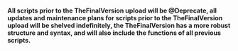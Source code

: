 #### All scripts prior to the TheFinalVersion upload will be @Deprecate, all updates and maintenance plans for scripts prior to the TheFinalVersion upload will be shelved indefinitely, the TheFinalVersion has a more robust structure and syntax, and will also include the functions of all previous scripts.

